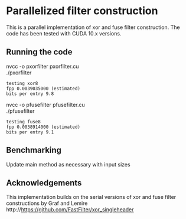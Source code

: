 # Parallelized filter construction
This is a parallel implementation of xor and fuse filter construction. The code has been tested with CUDA 10.x versions.

## Running the code 
nvcc -o pxorfilter pxorfilter.cu <br/>
./pxorfilter
```
testing xor8
fpp 0.0039035000 (estimated)
bits per entry 9.8
```

nvcc -o pfusefilter pfusefilter.cu <br/>
./pfusefilter
```
testing fuse8
fpp 0.0038914000 (estimated)
bits per entry 9.1
```

## Benchmarking
Update main method as necessary with input sizes

## Acknowledgements
This implementation builds on the serial versions of xor and fuse filter constructions by Graf and Lemire http://https://github.com/FastFilter/xor_singleheader

